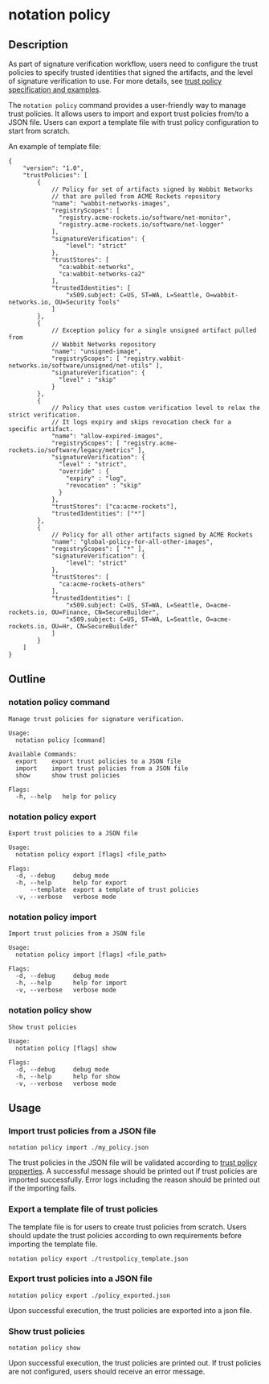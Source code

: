 # notation policy

## Description

As part of signature verification workflow, users need to configure the trust policies to specify trusted identities that signed the artifacts, and the level of signature verification to use. For more details, see [trust policy specification and examples](https://github.com/notaryproject/notaryproject/blob/v1.0.0-rc.2/specs/trust-store-trust-policy.md#trust-policy).

The `notation policy` command provides a user-friendly way to manage trust policies. It allows users to import and export trust policies from/to a JSON file. Users can export a template file with trust policy configuration to start from scratch.

An example of template file:

```jsonc
{
    "version": "1.0",
    "trustPolicies": [
        {
            // Policy for set of artifacts signed by Wabbit Networks
            // that are pulled from ACME Rockets repository
            "name": "wabbit-networks-images",
            "registryScopes": [ 
              "registry.acme-rockets.io/software/net-monitor",
              "registry.acme-rockets.io/software/net-logger" 
            ],
            "signatureVerification": {
                "level": "strict"
            },
            "trustStores": [ 
              "ca:wabbit-networks",
              "ca:wabbit-networks-ca2"
            ],
            "trustedIdentities": [
                "x509.subject: C=US, ST=WA, L=Seattle, O=wabbit-networks.io, OU=Security Tools"
            ]
        },
        {
            // Exception policy for a single unsigned artifact pulled from
            // Wabbit Networks repository
            "name": "unsigned-image",
            "registryScopes": [ "registry.wabbit-networks.io/software/unsigned/net-utils" ],
            "signatureVerification": {
              "level" : "skip" 
            }
        },
        {
            // Policy that uses custom verification level to relax the strict verification.
            // It logs expiry and skips revocation check for a specific artifact.
            "name": "allow-expired-images",
            "registryScopes": [ "registry.acme-rockets.io/software/legacy/metrics" ],
            "signatureVerification": {
              "level" : "strict",
              "override" : {
                "expiry" : "log",
                "revocation" : "skip"
              }
            },
            "trustStores": ["ca:acme-rockets"],
            "trustedIdentities": ["*"]
        },
        {
            // Policy for all other artifacts signed by ACME Rockets
            "name": "global-policy-for-all-other-images",
            "registryScopes": [ "*" ],       
            "signatureVerification": {                                
                "level": "strict"
            },
            "trustStores": [ 
              "ca:acme-rockets-others"
            ],                  
            "trustedIdentities": [                                    
                "x509.subject: C=US, ST=WA, L=Seattle, O=acme-rockets.io, OU=Finance, CN=SecureBuilder",
                "x509.subject: C=US, ST=WA, L=Seattle, O=acme-rockets.io, OU=Hr, CN=SecureBuilder"
            ]
        }
    ]
}
```

## Outline

### notation policy command

```text
Manage trust policies for signature verification.

Usage:
  notation policy [command]

Available Commands:
  export    export trust policies to a JSON file
  import    import trust policies from a JSON file
  show      show trust policies

Flags:
  -h, --help   help for policy
```

### notation policy export

```text
Export trust policies to a JSON file

Usage:
  notation policy export [flags] <file_path>

Flags:
  -d, --debug     debug mode
  -h, --help      help for export
      --template  export a template of trust policies
  -v, --verbose   verbose mode
```

### notation policy import

```text
Import trust policies from a JSON file

Usage:
  notation policy import [flags] <file_path>

Flags:
  -d, --debug     debug mode
  -h, --help      help for import
  -v, --verbose   verbose mode
```

### notation policy show

```text
Show trust policies

Usage:
  notation policy [flags] show

Flags:
  -d, --debug     debug mode
  -h, --help      help for show
  -v, --verbose   verbose mode
```

## Usage

### Import trust policies from a JSON file

```shell  
notation policy import ./my_policy.json
```

The trust policies in the JSON file will be validated according to [trust policy properties](https://github.com/notaryproject/notaryproject/blob/v1.0.0-rc.2/specs/trust-store-trust-policy.md#trust-policy-properties). A successful message should be printed out if trust policies are imported successfully. Error logs including the reason should be printed out if the importing fails.  

### Export a template file of trust policies

The template file is for users to create trust policies from scratch. Users should update the trust policies according to own requirements before importing the template file.

```shell
notation policy export ./trustpolicy_template.json
```

### Export trust policies into a JSON file

```shell
notation policy export ./policy_exported.json
```

Upon successful execution, the trust policies are exported into a json file.

### Show trust policies

```shell
notation policy show
```

Upon successful execution, the trust policies are printed out. If trust policies are not configured, users should receive an error message.
